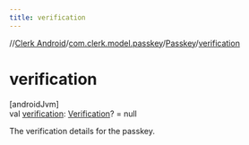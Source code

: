 ```yaml
---
title: verification
---
```

//[Clerk Android](../../../index.html)/[com.clerk.model.passkey](../index.html)/[Passkey](index.html)/[verification](verification.html)



# verification



[androidJvm]\
val [verification](verification.html): [Verification](../../com.clerk.model.verification/-verification/index.html)? = null



The verification details for the passkey.




